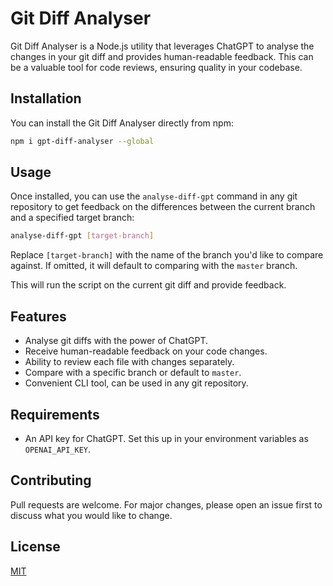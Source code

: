 # Git Diff Analyser

Git Diff Analyser is a Node.js utility that leverages ChatGPT to analyse the changes in your git diff and provides human-readable feedback. This can be a valuable tool for code reviews, ensuring quality in your codebase.

## Installation

You can install the Git Diff Analyser directly from npm:

```bash
npm i gpt-diff-analyser --global
```

## Usage

Once installed, you can use the `analyse-diff-gpt` command in any git repository to get feedback on the differences between the current branch and a specified target branch:

```bash
analyse-diff-gpt [target-branch]
```

Replace `[target-branch]` with the name of the branch you'd like to compare against. If omitted, it will default to comparing with the `master` branch.

This will run the script on the current git diff and provide feedback.

## Features

- Analyse git diffs with the power of ChatGPT.
- Receive human-readable feedback on your code changes.
- Ability to review each file with changes separately.
- Compare with a specific branch or default to `master`.
- Convenient CLI tool, can be used in any git repository.

## Requirements

- An API key for ChatGPT. Set this up in your environment variables as `OPENAI_API_KEY`.

## Contributing

Pull requests are welcome. For major changes, please open an issue first to discuss what you would like to change.

## License

[MIT](https://choosealicense.com/licenses/mit/)
